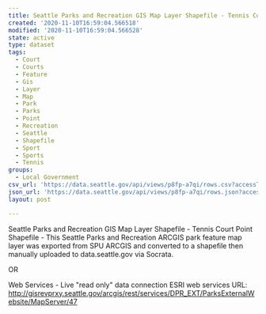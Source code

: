 ```yaml
---
title: Seattle Parks and Recreation GIS Map Layer Shapefile - Tennis Court Point
created: '2020-11-10T16:59:04.566518'
modified: '2020-11-10T16:59:04.566528'
state: active
type: dataset
tags:
  - Court
  - Courts
  - Feature
  - Gis
  - Layer
  - Map
  - Park
  - Parks
  - Point
  - Recreation
  - Seattle
  - Shapefile
  - Sport
  - Sports
  - Tennis
groups:
  - Local Government
csv_url: 'https://data.seattle.gov/api/views/p8fp-a7qi/rows.csv?accessType=DOWNLOAD'
json_url: 'https://data.seattle.gov/api/views/p8fp-a7qi/rows.json?accessType=DOWNLOAD'
layout: post

---
```

Seattle Parks and Recreation GIS Map Layer Shapefile - Tennis Court Point
Shapefile  - This Seattle Parks and Recreation ARCGIS park feature map layer was exported from SPU ARCGIS and converted to a shapefile then manually uploaded to data.seattle.gov via Socrata.

OR

Web Services - Live "read only" data connection ESRI web services URL: http://gisrevprxy.seattle.gov/arcgis/rest/services/DPR_EXT/ParksExternalWebsite/MapServer/47
